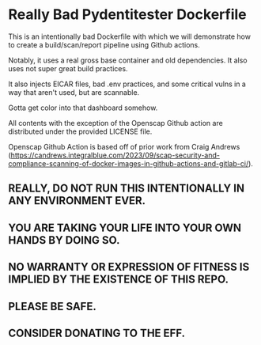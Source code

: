 # Really Bad Pydentitester Dockerfile

This is an intentionally bad Dockerfile with which we will demonstrate how to create a build/scan/report pipeline using Github actions.

Notably, it uses a real gross base container and old dependencies.  It also uses not super great build practices.

It also injects EICAR files, bad .env practices, and some critical vulns in a way that aren't used, but are scannable.

Gotta get color into that dashboard somehow.

All contents with the exception of the Openscap Github action are distributed under the provided LICENSE file.

Openscap Github Action is based off of prior work from Craig Andrews (https://candrews.integralblue.com/2023/09/scap-security-and-compliance-scanning-of-docker-images-in-github-actions-and-gitlab-ci/).

## REALLY, DO NOT RUN THIS INTENTIONALLY IN ANY ENVIRONMENT EVER.
## YOU ARE TAKING YOUR LIFE INTO YOUR OWN HANDS BY DOING SO.
## NO WARRANTY OR EXPRESSION OF FITNESS IS IMPLIED BY THE EXISTENCE OF THIS REPO.
## PLEASE BE SAFE.
## CONSIDER DONATING TO THE EFF.